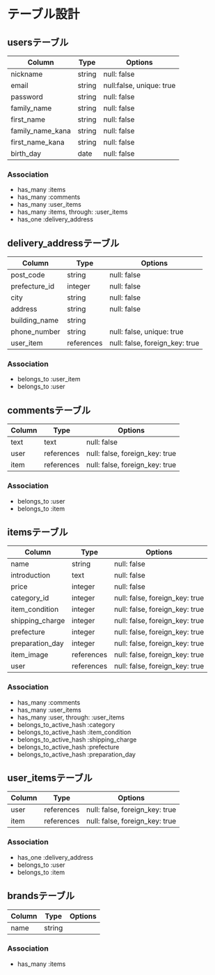 # テーブル設計

## usersテーブル

| Column           | Type   | Options                  |
| ---------------- | ------ | ------------------------ |
| nickname         | string | null: false              |
| email            | string | null:false, unique: true |
| password         | string | null: false              |
| family_name      | string | null: false              |
| first_name       | string | null: false              |
| family_name_kana | string | null: false              |
| first_name_kana  | string | null: false              |
| birth_day        | date   | null: false              |

### Association

- has_many :items
- has_many :comments
- has_many :user_items
- has_many :items, through: :user_items
- has_one :delivery_address


## delivery_addressテーブル 

| Column        | Type       | Options                        |
| ------------- | ---------- | ------------------------------ |
| post_code     | string     | null: false                    |
| prefecture_id | integer    | null: false                    |
| city          | string     | null: false                    |
| address       | string     | null: false                    |
| building_name | string     |                                |
| phone_number  | string     | null: false, unique: true      |
| user_item     | references | null: false, foreign_key: true |

### Association

- belongs_to :user_item
- belongs_to :user


## commentsテーブル

| Column | Type       | Options                        |
| ------ | ---------- | ------------------------------ |
| text   | text       | null: false                    |
| user   | references | null: false, foreign_key: true |
| item   | references | null: false, foreign_key: true |


### Association 

- belongs_to :user
- belongs_to :item


## itemsテーブル

| Column          | Type       | Options                        |
| --------------- | ---------- | ------------------------------ |
| name            | string     | null: false                    |
| introduction    | text       | null: false                    |
| price           | integer    | null: false                    |
| category_id     | integer    | null: false, foreign_key: true |
| item_condition  | integer    | null: false, foreign_key: true |
| shipping_charge | integer    | null: false, foreign_key: true |
| prefecture      | integer    | null: false, foreign_key: true |
| preparation_day | integer    | null: false, foreign_key: true |
| item_image      | references | null: false, foreign_key: true |
| user            | references | null: false, foreign_key: true |

### Association 

- has_many :comments
- has_many :user_items
- has_many :user, through: :user_items
- belongs_to_active_hash :category
- belongs_to_active_hash :item_condition  
- belongs_to_active_hash :shipping_charge 
- belongs_to_active_hash :prefecture
- belongs_to_active_hash :preparation_day


## user_itemsテーブル

| Column | Type       | Options                        |
| ------ | ---------- | ------------------------------ |
| user   | references | null: false, foreign_key: true |
| item   | references | null: false, foreign_key: true |

### Association

- has_one :delivery_address
- belongs_to :user
- belongs_to :item


## brandsテーブル

| Column | Type   | Options |
| ------ | ------ | ------- |
| name   | string |         |

### Association

- has_many :items